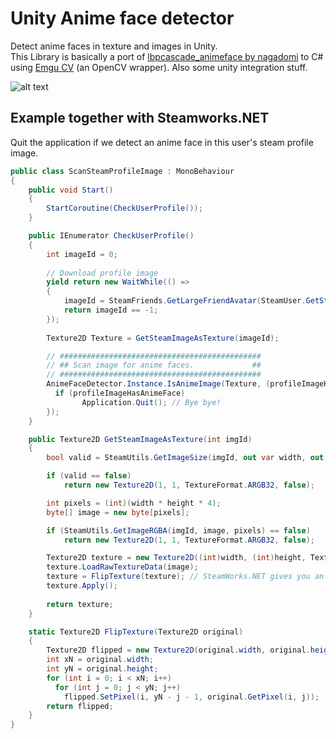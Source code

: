 # Unity Anime face detector
Detect anime faces in texture and images in Unity.  
This Library is basically a port of [lbpcascade_animeface by nagadomi](https://github.com/nagadomi/lbpcascade_animeface) to C# using [Emgu CV](https://www.emgu.com/wiki/index.php/Main_Page) (an OpenCV wrapper).  Also some unity integration stuff.
  
 ![alt text](https://i.imgur.com/DSVgVOo.gif)  
## Example together with Steamworks.NET
Quit the application if we detect an anime face in this user's steam profile image.

```c#
public class ScanSteamProfileImage : MonoBehaviour
{
    public void Start()
    {
        StartCoroutine(CheckUserProfile());
    }

    public IEnumerator CheckUserProfile()
    {
        int imageId = 0;
        
        // Download profile image
        yield return new WaitWhile(() =>
        {
            imageId = SteamFriends.GetLargeFriendAvatar(SteamUser.GetSteamID());
            return imageId == -1;
        }); 
        
        Texture2D Texture = GetSteamImageAsTexture(imageId);

        // #############################################
        // ## Scan image for anime faces.             ##
        // #############################################
        AnimeFaceDetector.Instance.IsAnimeImage(Texture, (profileImageHasAnimeFace) => {
          if (profileImageHasAnimeFace)
                Application.Quit(); // Bye bye!
        });
    }

    public Texture2D GetSteamImageAsTexture(int imgId)
    {
        bool valid = SteamUtils.GetImageSize(imgId, out var width, out var height);

        if (valid == false)
            return new Texture2D(1, 1, TextureFormat.ARGB32, false);

        int pixels = (int)(width * height * 4);
        byte[] image = new byte[pixels];

        if (SteamUtils.GetImageRGBA(imgId, image, pixels) == false)
            return new Texture2D(1, 1, TextureFormat.ARGB32, false);

        Texture2D texture = new Texture2D((int)width, (int)height, TextureFormat.RGBA32, false, true);
        texture.LoadRawTextureData(image);
        texture = FlipTexture(texture); // SteamWorks.NET gives you an upside down image.
        texture.Apply();
        
        return texture;
    }

    static Texture2D FlipTexture(Texture2D original)
    {
        Texture2D flipped = new Texture2D(original.width, original.height);
        int xN = original.width;
        int yN = original.height;
        for (int i = 0; i < xN; i++)
          for (int j = 0; j < yN; j++)
            flipped.SetPixel(i, yN - j - 1, original.GetPixel(i, j));
        return flipped;
    }
}
```
